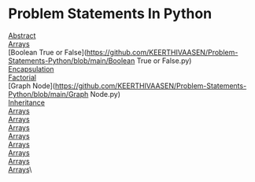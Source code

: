# Problem Statements In Python 
[Abstract](https://github.com/KEERTHIVAASEN/Problem-Statements-Python/blob/main/Abstract.py)\
[Arrays](https://github.com/KEERTHIVAASEN/Problem-Statements-Python/blob/main/Arrays.py)\
[Boolean True or False](https://github.com/KEERTHIVAASEN/Problem-Statements-Python/blob/main/Boolean True or False.py)\
[Encapsulation](https://github.com/KEERTHIVAASEN/Problem-Statements-Python/blob/main/Encapsulation.py)\
[Factorial](https://github.com/KEERTHIVAASEN/Problem-Statements-Python/blob/main/Factorial.py)\
[Graph Node](https://github.com/KEERTHIVAASEN/Problem-Statements-Python/blob/main/Graph Node.py)\
[Inheritance](https://github.com/KEERTHIVAASEN/Problem-Statements-Python/blob/main/Inheritance.py)\
[Arrays](https://github.com/KEERTHIVAASEN/Problem-Statements-Python/blob/main/Arrays.py)\
[Arrays](https://github.com/KEERTHIVAASEN/Problem-Statements-Python/blob/main/Arrays.py)\
[Arrays](https://github.com/KEERTHIVAASEN/Problem-Statements-Python/blob/main/Arrays.py)\
[Arrays](https://github.com/KEERTHIVAASEN/Problem-Statements-Python/blob/main/Arrays.py)\
[Arrays](https://github.com/KEERTHIVAASEN/Problem-Statements-Python/blob/main/Arrays.py)\
[Arrays](https://github.com/KEERTHIVAASEN/Problem-Statements-Python/blob/main/Arrays.py)\
[Arrays](https://github.com/KEERTHIVAASEN/Problem-Statements-Python/blob/main/Arrays.py)\
[Arrays](https://github.com/KEERTHIVAASEN/Problem-Statements-Python/blob/main/Arrays.py)\
